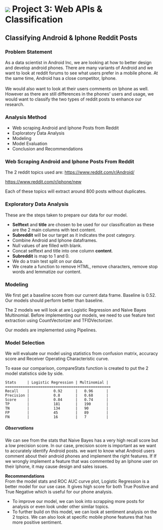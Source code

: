 # ![](https://ga-dash.s3.amazonaws.com/production/assets/logo-9f88ae6c9c3871690e33280fcf557f33.png) Project 3:  Web APIs & Classification

## Classifying Android & Iphone Reddit Posts

### Problem Statement

As a data scientist in Android Inc, we are looking at how to better design and develop android phones. There are many variants of Android and we want to look at reddit forums to see what users prefer in a mobile phone. At the same time, Android has a close competitor, Iphone. <br><br>We would also want to look at their users comments on Iphone as well. However as there are still differences in the phones' users and usage, we would want to classify the two types of reddit posts to enhance our research.

### Analysis Method

- Web scraping Android and Iphone Posts from Reddit
- Exploratory Data Analysis
- Modeling
- Model Evaluation
- Conclusion and Recommendations

### Web Scraping Android and Iphone Posts From Reddit

The 2 reddit topics used are:
https://www.reddit.com/r/Android/

https://www.reddit.com/r/iphone/new

Each of these topics will extract around 800 posts without duplicates.

### Exploratory Data Analysis

These are the steps taken to prepare our data for our model.

- **Selftext** and **title** are chosen to be used for our classification as these are the 2 main columns with text content.
- **Subreddit** will be our target as it indicates the post category.
- Combine Android and Iphone dataframes.
- Null values of are filled with blank.
- Concat selftext and title into one column **content**.
- **Subreddit** is map to 1 and 0.
- We do a train test split on our data.
- We create a function to remove HTML, remove characters, remove stop words and lemmatize our content.

### Modeling

We first get a baseline score from our current data frame. Baseline is 0.52. Our models should perform better than baseline.

The 2 models we will look at are Logistic Regression and Naive Bayes Multinomial. Before implementing our models, we need to use feature text extraction using CountVectorizer and TFIDVectorizer. 

Our models are implemented using Pipelines. 

### Model Selection

We will evaluate our model using statistics from confusion matrix, accuracy score and Receiver Operating Characteristic curve.

To ease our comparison, compareStats function is created to put the 2 model statistics side by side.

```
Stats     | Logistic Regression | Multinomial |
================================================
Recall    |           0.92      |   0.96      |
Precision |           0.8       |   0.68      |
Score     |           0.84      |   0.74      |
TP        |           181       |   190       |
TN        |           134       |   90        |
FP        |           45        |   89        |
FN        |           16        |   7         |
```

##### Observations

We can see from the stats that Naive Bayes has a very high recall score but a low precision score. In our case, precision score is important as we want to accurately identify Android posts. we want to know what Android users comment about their android phones and implement the right features. If If we wrongly implement a feature that was commented by an Iphone user on their Iphone, it may cause design and sales issues.

**Recommendations** <br/>From the model stats and ROC AUC curve plot, Logistic Regression is a better model for our use case. It gives high score for both True Positive and True Negative which is useful for our phone analysis.

- To improve our model, we can look into scrapping more posts for analysis or even look under other similar topics.
- To further build on this model, we can look at sentiment analysis on the 2 topics. We can also look at specific mobile phone features that has more positive sentiment.

